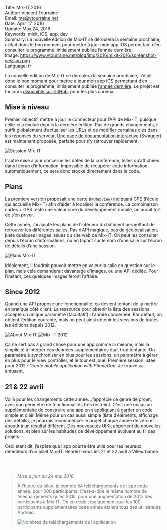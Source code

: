 Title:     Mix-IT 2016  
Author:    Vincent Tourraine  
Email:     me@vtourraine.net  
Date:      April 17, 2016  
Update:    May 24, 2016  
Keywords:  mixit, iOS, app, dev  
Summary:   La nouvelle édition de Mix-IT se déroulera la semaine prochaine, c’était donc le bon moment pour mettre à jour mon app iOS permettant d’en consulter le programme, initialement publiée l’année dernière.  
Image:     https://www.vtourraine.net/blog/img/2016/mixit-2016/screenshot-session.png  
Language:  fr  


La nouvelle édition de Mix-IT se déroulera la semaine prochaine, c’était donc le bon moment pour mettre à jour [mon app iOS](https://itunes.apple.com/app/mix-it/id982003173?mt=8) permettant d’en consulter le programme, initialement publiée [l’année dernière](/blog/2015/app-mixit). Le projet est toujours [disponible sur GitHub](https://github.com/vtourraine/mixit), pour les plus curieux.


## Mise à niveau

Premier objectif, mettre à jour le connecteur pour l’API de Mix-IT, puisque celle-ci a évolué depuis la dernière édition. Pas de grands changements, il suffit globalement d’actualiser les URLs et de modifier certaines clés dans les réponses du serveur. [Une page de documentation interactive](https://www.mix-it.fr/swagger-ui.html) (Swagger) est maintenant proposée, parfaite pour s’y retrouver rapidement.

![Session Mix-IT](/blog/img/2016/mixit-2016/screenshot-session.png)

L’autre mise à jour concerne les dates de la conférence, telles qu’affichées dans l’écran d’information. Impossible de récupérer cette information automatiquement, ce sera donc stocké directement dans le code.


## Plans

La première version proposait une carte (`MKMapView`) indiquant CPE (l’école qui accueille Mix-IT) afin d’aider à localiser la conférence. La combinaison cartes + GPS reste une valeur sûre du développement mobile, on aurait tort de s’en priver.

Cette année, j’ai ajouté les plans de l’intérieur du bâtiment permettant de retrouver les différentes salles. Pas d’API magique, pas de géolocalisation, juste quelques images issues du site web de Mix-IT. On peut les consulter depuis l’écran d’informations, ou en tapant sur le nom d’une salle sur l’écran de détails d’une session. 

![Plans Mix-IT](/blog/img/2016/mixit-2016/screenshot-plans.png)

Idéalement, il faudrait pouvoir mettre en valeur la salle en question sur le plan, mais cela demanderait davantage d’images, ou une API dédiée. Pour l’instant, ces quelques images feront l’affaire.


## Since 2012

Quand une API propose une fonctionnalité, ça devient tentant de la mettre en pratique côté client. La ressource pour obtenir la liste des sessions accepte un unique paramètre (facultatif) : l’année concernée. Par défaut, on obtient l’édition courante, mais on peut ainsi obtenir les sessions de toutes les éditions depuis 2012.

![About Mix-IT](/blog/img/2016/mixit-2016/screenshot-about.png) ![Mix-IT 2012](/blog/img/2016/mixit-2016/screenshot-2012.png)

Ça ne sert pas à grand chose pour une app comme la mienne, mais la simplicité à intégrer ces données supplémentaires était trop tentante. Un paramètre à synchroniser en plus pour les sessions, un paramètre à gérer en plus pour le view controller, et le tour est joué. Première session listée pour 2012 : _Create mobile application with PhoneGap_. Je trouve ça amusant.


## 21 & 22 avril

Voilà pour les changements cette année. J’apprécie ce genre de projet, avec son périmètre de fonctionnalités très restreint. C’est une occasion supplémentaire de construire une app en s’appliquant à garder un code simple et clair. Même pour un cas aussi simple (liste d’éléments, affichage des détails), je pourrais recommencer le projet chaque année de zéro et aboutir à un résultat différent. Des nouveautés UIKit apportent de nouvelles solutions, et bien sûr les habitudes de développement évoluent au fil des projets. 

Ceci étant dit, j’espère que l’app pourra être utile pour les heureux détenteurs d’un billet Mix-IT. Rendez-vous les 21 et 22 avril à Villeurbanne.

   
   

> _Mise à jour du 24 mai 2016_  
>   
> À l’heure du bilan, je compte 54 téléchargements de l’app cette année, pour 600 participants. C’est-à-dire le même nombre de téléchargements qu’en 2015, pour une augmentation de 20% des participants à Mix-IT. On en déduit logiquement que les 100 participants supplémentaires cette année étaient tous des utilisateurs Android.
>     
> ![Nombres de téléchargements de l’application](/blog/img/2016/mixit-2016/downloads-chart.png)  

